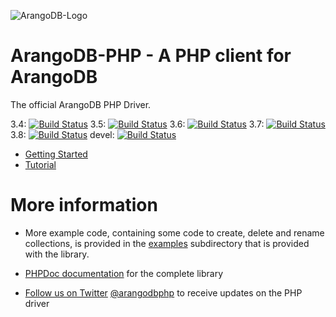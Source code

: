 ![ArangoDB-Logo](https://www.arangodb.com/docs/assets/arangodb_logo_2016_inverted.png)

# ArangoDB-PHP - A PHP client for ArangoDB

The official ArangoDB PHP Driver.

3.4: [![Build Status](https://travis-ci.org/arangodb/arangodb-php.png?branch=3.4)](https://travis-ci.org/arangodb/arangodb-php)
3.5: [![Build Status](https://travis-ci.org/arangodb/arangodb-php.png?branch=3.5)](https://travis-ci.org/arangodb/arangodb-php)
3.6: [![Build Status](https://travis-ci.org/arangodb/arangodb-php.png?branch=3.6)](https://travis-ci.org/arangodb/arangodb-php)
3.7: [![Build Status](https://travis-ci.org/arangodb/arangodb-php.png?branch=3.7)](https://travis-ci.org/arangodb/arangodb-php)
3.8: [![Build Status](https://travis-ci.org/arangodb/arangodb-php.png?branch=3.8)](https://travis-ci.org/arangodb/arangodb-php)
devel: [![Build Status](https://travis-ci.org/arangodb/arangodb-php.png?branch=devel)](https://travis-ci.org/arangodb/arangodb-php)

- [Getting Started](https://www.arangodb.com/docs/stable/drivers/php-getting-started.html)
- [Tutorial](https://www.arangodb.com/docs/stable/drivers/php-tutorial.html)

# More information

- More example code, containing some code to create, delete and rename
  collections, is provided in the [examples](examples) subdirectory that is
  provided with the library.

- [PHPDoc documentation](http://arangodb.github.io/arangodb-php/)
  for the complete library

- [Follow us on Twitter](https://twitter.com/arangodbphp)
  [@arangodbphp](https://twitter.com/arangodbphp)
  to receive updates on the PHP driver
